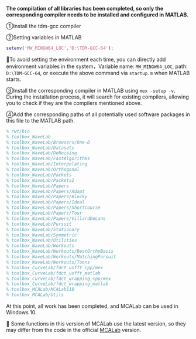 **The compilation of all libraries has been completed, so only the corresponding compiler needs to be installed and configured in MATLAB.**

①Install the tdm-gcc compiler

②Setting variables in MATLAB

```matlab
setenv('MW_MINGW64_LOC','D:\TDM-GCC-64');
```

:pushpin:To avoid setting the environment each time, you can directly add environment variables in the system，Variable name: `MW_MINGW64_LOC`, path: `D:\TDM-GCC-64`, or execute the above command via `startup.m` when MATLAB starts.

③Install the corresponding compiler in MATLAB using `mex -setup -v`. During the installation process, it will search for existing compilers, allowing you to check if they are the compilers mentioned above.

④Add the corresponding paths of all potentially used software packages in this file to the MATLAB path.

```matlab
% rwt/bin
% toolbox_WaveLab
% toolbox_WaveLab/Browsers/One-D
% toolbox_WaveLab/Datasets
% toolbox_WaveLab/DeNoising
% toolbox_WaveLab/FastAlgorithms
% toolbox_WaveLab/Interpolating
% toolbox_WaveLab/Orthogonal
% toolbox_WaveLab/Packets
% toolbox_WaveLab/Packets2
% toolbox_WaveLab/Papers
% toolbox_WaveLab/Papers/Adapt
% toolbox_WaveLab/Papers/Blocky
% toolbox_WaveLab/Papers/Ideal
% toolbox_WaveLab/Papers/ShortCourse
% toolbox_WaveLab/Papers/Tour
% toolbox_WaveLab/Papers/VillardDeLans
% toolbox_WaveLab/Pursuit
% toolbox_WaveLab/Stationary
% toolbox_WaveLab/Symmetric
% toolbox_WaveLab/Utilities
% toolbox_WaveLab/Workouts
% toolbox_WaveLab/Workouts/BestOrthoBasis
% toolbox_WaveLab/Workouts/MatchingPursuit
% toolbox_WaveLab/Workouts/Toons
% toolbox_CurveLab/fdct_usfft_cpp/mex
% toolbox_CurveLab/fdct_usfft_matlab
% toolbox_CurveLab/fdct_wrapping_cpp/mex
% toolbox_CurveLab/fdct_wrapping_matlab
% toolbox_MCALab/MCALab110
% toolbox_MCALab/Utils
```

At this point, all work has been completed, and MCALab can be used in Windows 10.

:pushpin: Some functions in this version of MCALab use the latest version, so they may differ from the code in the official [MCALab](https://fadili.users.greyc.fr/demos/WaveRestore/downloads/mcalab/Home.html) version.
